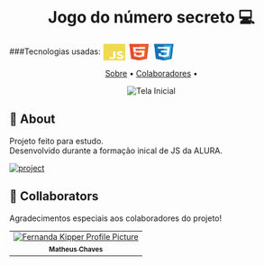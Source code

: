 [PROJECT__BADGE]: https://img.shields.io/badge/📱Visit_this_project-000?style=for-the-badge&logo=project
[PROJECT__URL]: https://jogo-self-kappa-11.vercel.app/

<h1 align="center" style="font-weight: bold;">Jogo do número secreto 💻</h1>
<div imgs display="inline-block" align-items="center">
    ###Tecnologias usadas:
    <img align="center" alt="Js" height="30" width="40" src="https://raw.githubusercontent.com/devicons/devicon/master/icons/javascript/javascript-plain.svg">
    <img align="center" alt="HTML" height="30" width="40" src="https://raw.githubusercontent.com/devicons/devicon/master/icons/html5/html5-original.svg">
    <img align="center" alt="CSS" height="30" width="40" src="https://raw.githubusercontent.com/devicons/devicon/master/icons/css3/css3-original.svg">
</div>

<p align="center">
    <a href="#about">Sobre</a> • 
    <a href="#colab">Colaboradores</a> •
</p>

<p align="center">
    <img src="img/Jogo do Número Secreto.png" alt="Tela Inicial" width="400px">
</p>

<h2 id="started">📌 About</h2>

Projeto feito para estudo.<br>
Desenvolvido durante a formação inical de JS da ALURA.

[![project][PROJECT__BADGE]][PROJECT__URL]
<h2 id="colab">🤝 Collaborators</h2>
Agradecimentos especiais aos colaboradores do projeto!
<table>
  <tr>
    <td align="center">
      <a href="#">
        <img src="https://avatars.githubusercontent.com/u/88739142?v=4" width="100px;" alt="Fernanda Kipper Profile Picture"/><br>
        <sub>
          <b>Matheus Chaves</b>
        </sub>
      </a>
    </td>
  </tr>
</table>
